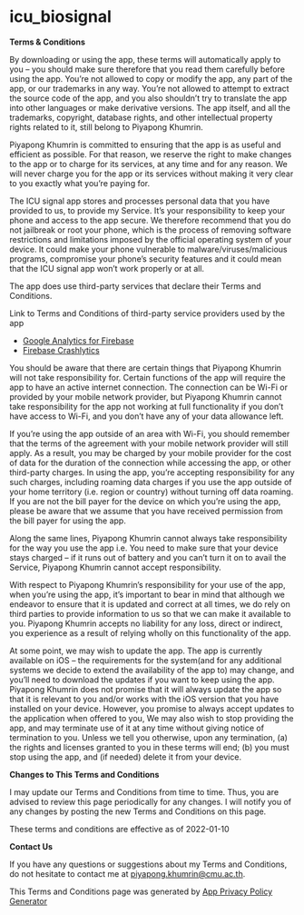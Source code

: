# icu_biosignal
**Terms & Conditions**

By downloading or using the app, these terms will automatically apply to
you – you should make sure therefore that you read them carefully before
using the app. You’re not allowed to copy or modify the app, any part of
the app, or our trademarks in any way. You’re not allowed to attempt to
extract the source code of the app, and you also shouldn’t try to
translate the app into other languages or make derivative versions. The
app itself, and all the trademarks, copyright, database rights, and
other intellectual property rights related to it, still belong to
Piyapong Khumrin.

Piyapong Khumrin is committed to ensuring that the app is as useful and
efficient as possible. For that reason, we reserve the right to make
changes to the app or to charge for its services, at any time and for
any reason. We will never charge you for the app or its services without
making it very clear to you exactly what you’re paying for.

The ICU signal app stores and processes personal data that you have
provided to us, to provide my Service. It’s your responsibility to keep
your phone and access to the app secure. We therefore recommend that you
do not jailbreak or root your phone, which is the process of removing
software restrictions and limitations imposed by the official operating
system of your device. It could make your phone vulnerable to
malware/viruses/malicious programs, compromise your phone’s security
features and it could mean that the ICU signal app won’t work properly
or at all.

<div>

The app does use third-party services that declare their Terms and
Conditions.

Link to Terms and Conditions of third-party service providers used by
the app

  - [Google Analytics for
    Firebase](https://firebase.google.com/terms/analytics)
  - [Firebase
    Crashlytics](https://firebase.google.com/terms/crashlytics)

</div>

You should be aware that there are certain things that Piyapong Khumrin
will not take responsibility for. Certain functions of the app will
require the app to have an active internet connection. The connection
can be Wi-Fi or provided by your mobile network provider, but Piyapong
Khumrin cannot take responsibility for the app not working at full
functionality if you don’t have access to Wi-Fi, and you don’t have any
of your data allowance left.

If you’re using the app outside of an area with Wi-Fi, you should
remember that the terms of the agreement with your mobile network
provider will still apply. As a result, you may be charged by your
mobile provider for the cost of data for the duration of the connection
while accessing the app, or other third-party charges. In using the app,
you’re accepting responsibility for any such charges, including roaming
data charges if you use the app outside of your home territory (i.e.
region or country) without turning off data roaming. If you are not the
bill payer for the device on which you’re using the app, please be aware
that we assume that you have received permission from the bill payer for
using the app.

Along the same lines, Piyapong Khumrin cannot always take responsibility
for the way you use the app i.e. You need to make sure that your device
stays charged – if it runs out of battery and you can’t turn it on to
avail the Service, Piyapong Khumrin cannot accept responsibility.

With respect to Piyapong Khumrin’s responsibility for your use of the
app, when you’re using the app, it’s important to bear in mind that
although we endeavor to ensure that it is updated and correct at all
times, we do rely on third parties to provide information to us so that
we can make it available to you. Piyapong Khumrin accepts no liability
for any loss, direct or indirect, you experience as a result of relying
wholly on this functionality of the app.

At some point, we may wish to update the app. The app is currently
available on iOS – the requirements for the system(and for any
additional systems we decide to extend the availability of the app to)
may change, and you’ll need to download the updates if you want to keep
using the app. Piyapong Khumrin does not promise that it will always
update the app so that it is relevant to you and/or works with the iOS
version that you have installed on your device. However, you promise to
always accept updates to the application when offered to you, We may
also wish to stop providing the app, and may terminate use of it at any
time without giving notice of termination to you. Unless we tell you
otherwise, upon any termination, (a) the rights and licenses granted to
you in these terms will end; (b) you must stop using the app, and (if
needed) delete it from your device.

**Changes to This Terms and Conditions**

I may update our Terms and Conditions from time to time. Thus, you are
advised to review this page periodically for any changes. I will notify
you of any changes by posting the new Terms and Conditions on this page.

These terms and conditions are effective as of 2022-01-10

**Contact Us**

If you have any questions or suggestions about my Terms and Conditions,
do not hesitate to contact me at piyapong.khumrin@cmu.ac.th.

This Terms and Conditions page was generated by [App Privacy Policy
Generator](https://app-privacy-policy-generator.nisrulz.com/)

